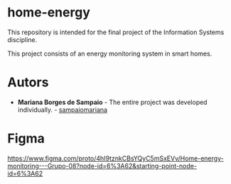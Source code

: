 # home-energy

This repository is intended for the final project of the Information Systems discipline.

This project consists of an energy monitoring system in smart homes.

# Autors 

- **Mariana Borges de Sampaio** - The entire project was developed individually. - [sampaiomariana](https://github.com/sampaiomariana)

# Figma

https://www.figma.com/proto/4hI9tznkCBsYQyC5mSxEVv/Home-energy-monitoring---Grupo-08?node-id=6%3A62&starting-point-node-id=6%3A62